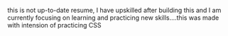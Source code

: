 this is not up-to-date resume, I have upskilled after building this and I am currently focusing on learning and practicing new skills....this was made with intension of practicing CSS
